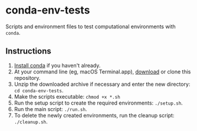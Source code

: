 # conda-env-tests

Scripts and environment files to test computational environments with `conda`. 

## Instructions
1. [Install conda](https://docs.conda.io/projects/conda/en/latest/user-guide/install/index.html) if you haven't already.
2. At your command line (eg, macOS Terminal.app), [download](https://github.com/jperkel/conda-env-tests/archive/refs/heads/main.zip) or clone this repository. 
3. Unzip the downloaded archive if necessary and enter the new directory: `cd conda-env-tests`. 
4. Make the scripts executable: `chmod +x *.sh`
5. Run the setup script to create the required environments: `./setup.sh`. 
6. Run the main script: `./run.sh`.
7. To delete the newly created environments, run the cleanup script: `./cleanup.sh`. 
